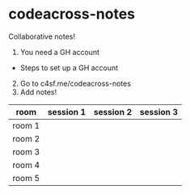 # codeacross-notes

Collaborative notes!

1. You need a GH account
  - Steps to set up a GH account
2. Go to c4sf.me/codeacross-notes
3. Add notes!

room | session 1 | session 2 | session 3
--- | --- | --- | ---
room 1 | | | 
room 2 | | | 
room 3 | | | 
room 4 | | | 
room 5 | | | 
